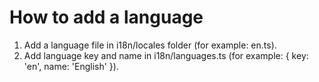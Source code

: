 # How to add a language

1. Add a language file in i18n/locales folder (for example: en.ts).
2. Add language key and name in i18n/languages.ts (for example: { key: 'en', name: 'English' }).
